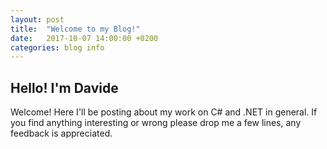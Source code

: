 ```yaml
---
layout: post
title:  "Welcome to my Blog!"
date:   2017-10-07 14:00:00 +0200
categories: blog info
---
```

## Hello! I'm Davide

Welcome! Here I'll be posting about my work on C# and .NET in general. If you find anything interesting or wrong please drop me a few lines, any feedback is appreciated.